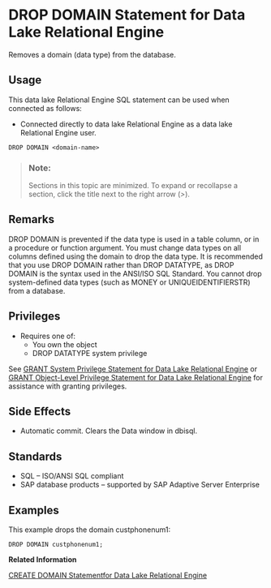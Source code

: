 <!-- loiob9516c87e589469facab1deaca3e4ebb -->

# DROP DOMAIN Statement for Data Lake Relational Engine

Removes a domain \(data type\) from the database.



<a name="loiob9516c87e589469facab1deaca3e4ebb__section_azh_5fj_znb"/>

## Usage

This data lake Relational Engine SQL statement can be used when connected as follows:

-   Connected directly to data lake Relational Engine as a data lake Relational Engine user.



```
DROP DOMAIN <domain-name>
```



> ### Note:  
> Sections in this topic are minimized. To expand or recollapse a section, click the title next to the right arrow \(*\>*\).



<a name="loiob9516c87e589469facab1deaca3e4ebb__IQ_Usage"/>

## Remarks

DROP DOMAIN is prevented if the data type is used in a table column, or in a procedure or function argument. You must change data types on all columns defined using the domain to drop the data type. It is recommended that you use DROP DOMAIN rather than DROP DATATYPE, as DROP DOMAIN is the syntax used in the ANSI/ISO SQL Standard. You cannot drop system-defined data types \(such as MONEY or UNIQUEIDENTIFIERSTR\) from a database.



<a name="loiob9516c87e589469facab1deaca3e4ebb__drop_datatype_privileges1"/>

## Privileges

-   Requires one of:
    -   You own the object
    -   DROP DATATYPE system privilege


See [GRANT System Privilege Statement for Data Lake Relational Engine](grant-system-privilege-statement-for-data-lake-relational-engine-a3dfcb0.md) or [GRANT Object-Level Privilege Statement for Data Lake Relational Engine](grant-object-level-privilege-statement-for-data-lake-relational-engine-a3e154f.md) for assistance with granting privileges.



<a name="loiob9516c87e589469facab1deaca3e4ebb__IQ_Side_Effects"/>

## Side Effects

-   Automatic commit. Clears the Data window in dbisql.



<a name="loiob9516c87e589469facab1deaca3e4ebb__IQ_Standards"/>

## Standards

-   SQL – ISO/ANSI SQL compliant
-   SAP database products – supported by SAP Adaptive Server Enterprise



<a name="loiob9516c87e589469facab1deaca3e4ebb__IQ_Examples"/>

## Examples

This example drops the domain custphonenum1:

```
DROP DOMAIN custphonenum1;
```

**Related Information**  


[CREATE DOMAIN Statementfor Data Lake Relational Engine](create-domain-statementfor-data-lake-relational-engine-a616d8e.md "Creates a user-defined data type in the database.")

